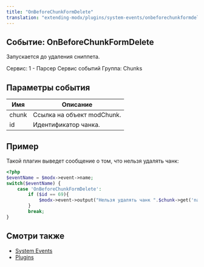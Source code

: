 ```yaml
---
title: "OnBeforeChunkFormDelete"
translation: "extending-modx/plugins/system-events/onbeforechunkformdelete"
---
```


## Событие: OnBeforeChunkFormDelete

Запускается до удаления сниппета.

Сервис: 1 - Парсер Сервис событий
Группа: Chunks

## Параметры события

| Имя   | Описание                   |
| ----- | -------------------------- |
| chunk | Ссылка на объект modChunk. |
| id    | Идентификатор чанка.       |

## Пример

Такой плагин выведет сообщение о том, что нельзя удалять чанк:

```php
<?php
$eventName = $modx->event->name;
switch($eventName) {
    case 'OnBeforeChunkFormDelete':
        if ($id == 69){
            $modx->event->output("Нельзя удалять чанк ".$chunk->get('name'));
        }
        break;
}
```

## Смотри также

- [System Events](extending-modx/plugins/system-events "System Events")
- [Plugins](extending-modx/plugins "Plugins")
